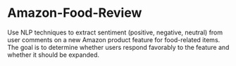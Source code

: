 # Amazon-Food-Review
Use NLP techniques to extract sentiment (positive, negative, neutral) from user comments on a new Amazon product feature for food-related items. The goal is to determine whether users respond favorably to the feature and whether it should be expanded.
